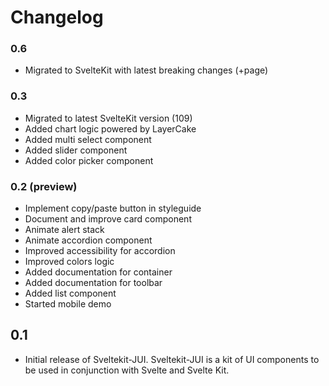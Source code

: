 # Changelog 

### 0.6

* Migrated to SvelteKit with latest breaking changes (+page)



### 0.3

* Migrated to latest SvelteKit version (109)
* Added chart logic powered by LayerCake
* Added multi select component
* Added slider component
* Added color picker component

### 0.2 (preview)

* Implement copy/paste button in styleguide
* Document and improve card component
* Animate alert stack
* Animate accordion component
* Improved accessibility for accordion
* Improved colors logic
* Added documentation for container
* Added documentation for toolbar
* Added list component
* Started mobile demo 

## 0.1

* Initial release of Sveltekit-JUI. Sveltekit-JUI is a kit of UI components to be used in conjunction with Svelte and Svelte Kit.
